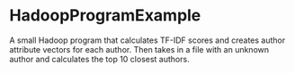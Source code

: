 # HadoopProgramExample
A small Hadoop program that calculates TF-IDF scores and creates author attribute vectors for each author. Then takes in a file with an unknown author and calculates the top 10 closest authors. 
